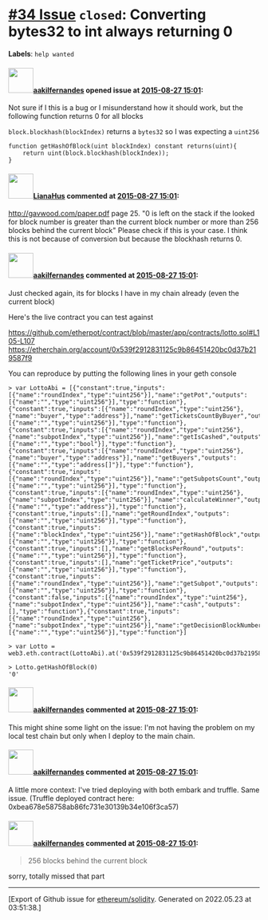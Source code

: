 # [\#34 Issue](https://github.com/ethereum/solidity/issues/34) `closed`: Converting bytes32 to int always returning 0
**Labels**: `help wanted`


#### <img src="https://avatars.githubusercontent.com/u/1577353?u=04b67112d6f4b43f526da3cb9fd88aeb18223b22&v=4" width="50">[aakilfernandes](https://github.com/aakilfernandes) opened issue at [2015-08-27 15:01](https://github.com/ethereum/solidity/issues/34):

Not sure if I this is a bug or I misunderstand how it should work, but the following function returns 0 for all blocks

`block.blockhash(blockIndex)` returns a `bytes32` so I was expecting a `uint256`

```
function getHashOfBlock(uint blockIndex) constant returns(uint){
    return uint(block.blockhash(blockIndex));
}
```


#### <img src="https://avatars.githubusercontent.com/u/9685356?u=7b16da115638a6b4dea66b3ea41a69106eaae630&v=4" width="50">[LianaHus](https://github.com/LianaHus) commented at [2015-08-27 15:01](https://github.com/ethereum/solidity/issues/34#issuecomment-135729137):

http://gavwood.com/paper.pdf page 25.
"0 is left on the stack if the looked for block number is greater than the current block number
or more than 256 blocks behind the current block"
Please check if this is your case. I think this is not because of conversion but because the blockhash returns 0.

#### <img src="https://avatars.githubusercontent.com/u/1577353?u=04b67112d6f4b43f526da3cb9fd88aeb18223b22&v=4" width="50">[aakilfernandes](https://github.com/aakilfernandes) commented at [2015-08-27 15:01](https://github.com/ethereum/solidity/issues/34#issuecomment-135768159):

Just checked again, its for blocks I have in my chain already (even the current block)

Here's the live contract you can test against 

https://github.com/etherpot/contract/blob/master/app/contracts/lotto.sol#L105-L107
https://etherchain.org/account/0x539f2912831125c9b86451420bc0d37b219587f9

You can reproduce by putting the following lines in your geth console

```
> var LottoAbi = [{"constant":true,"inputs":[{"name":"roundIndex","type":"uint256"}],"name":"getPot","outputs":[{"name":"","type":"uint256"}],"type":"function"},{"constant":true,"inputs":[{"name":"roundIndex","type":"uint256"},{"name":"buyer","type":"address"}],"name":"getTicketsCountByBuyer","outputs":[{"name":"","type":"uint256"}],"type":"function"},{"constant":true,"inputs":[{"name":"roundIndex","type":"uint256"},{"name":"subpotIndex","type":"uint256"}],"name":"getIsCashed","outputs":[{"name":"","type":"bool"}],"type":"function"},{"constant":true,"inputs":[{"name":"roundIndex","type":"uint256"},{"name":"buyer","type":"address"}],"name":"getBuyers","outputs":[{"name":"","type":"address[]"}],"type":"function"},{"constant":true,"inputs":[{"name":"roundIndex","type":"uint256"}],"name":"getSubpotsCount","outputs":[{"name":"","type":"uint256"}],"type":"function"},{"constant":true,"inputs":[{"name":"roundIndex","type":"uint256"},{"name":"subpotIndex","type":"uint256"}],"name":"calculateWinner","outputs":[{"name":"","type":"address"}],"type":"function"},{"constant":true,"inputs":[],"name":"getRoundIndex","outputs":[{"name":"","type":"uint256"}],"type":"function"},{"constant":true,"inputs":[{"name":"blockIndex","type":"uint256"}],"name":"getHashOfBlock","outputs":[{"name":"","type":"uint256"}],"type":"function"},{"constant":true,"inputs":[],"name":"getBlocksPerRound","outputs":[{"name":"","type":"uint256"}],"type":"function"},{"constant":true,"inputs":[],"name":"getTicketPrice","outputs":[{"name":"","type":"uint256"}],"type":"function"},{"constant":true,"inputs":[{"name":"roundIndex","type":"uint256"}],"name":"getSubpot","outputs":[{"name":"","type":"uint256"}],"type":"function"},{"constant":false,"inputs":[{"name":"roundIndex","type":"uint256"},{"name":"subpotIndex","type":"uint256"}],"name":"cash","outputs":[],"type":"function"},{"constant":true,"inputs":[{"name":"roundIndex","type":"uint256"},{"name":"subpotIndex","type":"uint256"}],"name":"getDecisionBlockNumber","outputs":[{"name":"","type":"uint256"}],"type":"function"}]

> var Lotto = web3.eth.contract(LottoAbi).at('0x539f2912831125c9b86451420bc0d37b219587f9')

> Lotto.getHashOfBlock(0)
'0'    
```

#### <img src="https://avatars.githubusercontent.com/u/1577353?u=04b67112d6f4b43f526da3cb9fd88aeb18223b22&v=4" width="50">[aakilfernandes](https://github.com/aakilfernandes) commented at [2015-08-27 15:01](https://github.com/ethereum/solidity/issues/34#issuecomment-135813668):

This might shine some light on the issue: I'm not having the problem on my local test chain but only when I deploy to the main chain.

#### <img src="https://avatars.githubusercontent.com/u/1577353?u=04b67112d6f4b43f526da3cb9fd88aeb18223b22&v=4" width="50">[aakilfernandes](https://github.com/aakilfernandes) commented at [2015-08-27 15:01](https://github.com/ethereum/solidity/issues/34#issuecomment-135882712):

A little more context: I've tried deploying with both embark and truffle. Same issue. (Truffle deployed contract here: 0xbea678e58758ab86fc731e30139b34e106f3ca57)

#### <img src="https://avatars.githubusercontent.com/u/1577353?u=04b67112d6f4b43f526da3cb9fd88aeb18223b22&v=4" width="50">[aakilfernandes](https://github.com/aakilfernandes) commented at [2015-08-27 15:01](https://github.com/ethereum/solidity/issues/34#issuecomment-136065775):

> 256 blocks behind the current block

sorry, totally missed that part


-------------------------------------------------------------------------------



[Export of Github issue for [ethereum/solidity](https://github.com/ethereum/solidity). Generated on 2022.05.23 at 03:51:38.]
